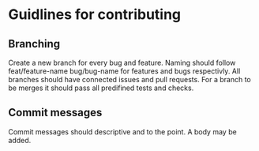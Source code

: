 # Guidlines for contributing

## Branching
Create a new branch for every bug and feature. Naming should follow feat/feature-name bug/bug-name for features and bugs respectivly. 
All branches should have connected issues and pull requests. For a branch to be merges it should pass all predifined tests and checks.

## Commit messages
Commit messages should descriptive and to the point. A body may be added.



